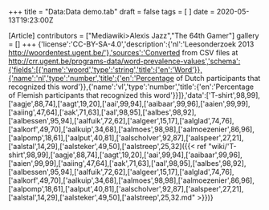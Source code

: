 +++
title = "Data:Data demo.tab"
draft = false
tags = [ ]
date = 2020-05-13T19:23:00Z

[Article]
contributors = ["Mediawiki>Alexis Jazz","The 64th Gamer"]
gallery = []
+++
{'license':'CC-BY-SA-4.0','description':{'nl':'Leesonderzoek 2013 http://woordentest.ugent.be/'},'sources':'Converted from CSV files at http://crr.ugent.be/programs-data/word-prevalence-values','schema':{'fields':[{'name':'woord','type':'string','title':{'en':'Word'}},{'name':'nl','type':'number','title':{'en':'Percentage of Dutch participants that recognized this word'}},{'name':'vl','type':'number','title':{'en':'Percentage of Flemish participants that recognized this word'}}]},'data':['T-shirt',98,99],['aagje',88,74],['aagt',19,20],['aai',99,94],['aaibaar',99,96],['aaien',99,99],['aaiing',47,64],['aak',71,63],['aal',98,95],['aalbes',98,92],['aalbessen',95,94],['aalfuik',72,62],['aalgeer',15,17],['aalglad',74,76],['aalkorf',49,70],['aalkuip',34,68],['aalmoes',98,98],['aalmoezenier',86,96],['aalpomp',18,61],['aalput',40,81],['aalscholver',92,87],['aalspeer',27,21],['aalstal',14,29],['aalsteker',49,50],['aalstreep',25,32]({{< ref "wiki/'T-shirt',98,99],['aagje',88,74],['aagt',19,20],['aai',99,94],['aaibaar',99,96],['aaien',99,99],['aaiing',47,64],['aak',71,63],['aal',98,95],['aalbes',98,92],['aalbessen',95,94],['aalfuik',72,62],['aalgeer',15,17],['aalglad',74,76],['aalkorf',49,70],['aalkuip',34,68],['aalmoes',98,98],['aalmoezenier',86,96],['aalpomp',18,61],['aalput',40,81],['aalscholver',92,87],['aalspeer',27,21],['aalstal',14,29],['aalsteker',49,50],['aalstreep',25,32.md" >}})}